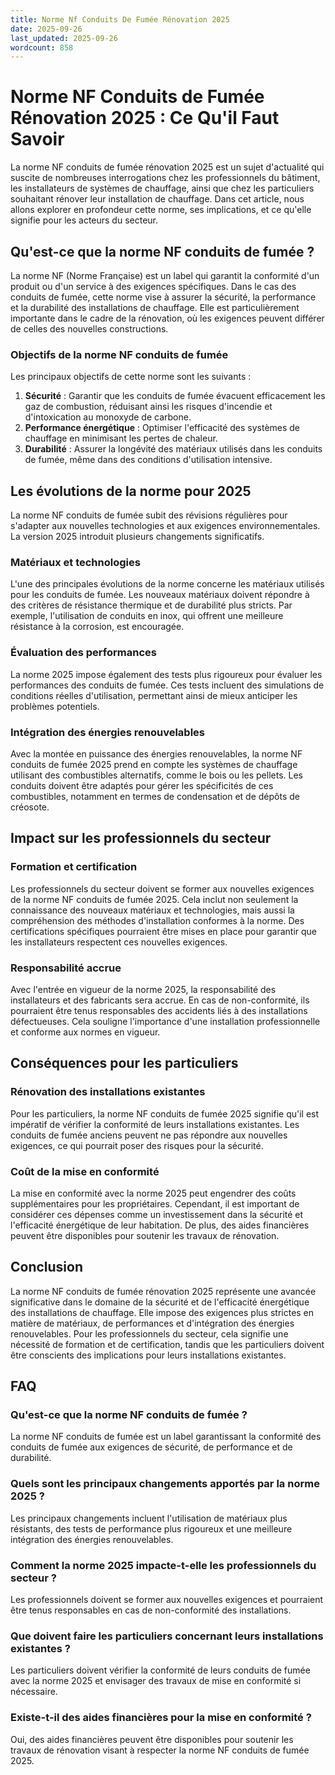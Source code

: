 ```yaml
---
title: Norme Nf Conduits De Fumée Rénovation 2025
date: 2025-09-26
last_updated: 2025-09-26
wordcount: 858
---
```


# Norme NF Conduits de Fumée Rénovation 2025 : Ce Qu'il Faut Savoir

La norme NF conduits de fumée rénovation 2025 est un sujet d'actualité qui suscite de nombreuses interrogations chez les professionnels du bâtiment, les installateurs de systèmes de chauffage, ainsi que chez les particuliers souhaitant rénover leur installation de chauffage. Dans cet article, nous allons explorer en profondeur cette norme, ses implications, et ce qu'elle signifie pour les acteurs du secteur.

## Qu'est-ce que la norme NF conduits de fumée ?

La norme NF (Norme Française) est un label qui garantit la conformité d'un produit ou d'un service à des exigences spécifiques. Dans le cas des conduits de fumée, cette norme vise à assurer la sécurité, la performance et la durabilité des installations de chauffage. Elle est particulièrement importante dans le cadre de la rénovation, où les exigences peuvent différer de celles des nouvelles constructions.

### Objectifs de la norme NF conduits de fumée

Les principaux objectifs de cette norme sont les suivants :

1. **Sécurité** : Garantir que les conduits de fumée évacuent efficacement les gaz de combustion, réduisant ainsi les risques d'incendie et d'intoxication au monoxyde de carbone.
2. **Performance énergétique** : Optimiser l'efficacité des systèmes de chauffage en minimisant les pertes de chaleur.
3. **Durabilité** : Assurer la longévité des matériaux utilisés dans les conduits de fumée, même dans des conditions d'utilisation intensive.

## Les évolutions de la norme pour 2025

La norme NF conduits de fumée subit des révisions régulières pour s'adapter aux nouvelles technologies et aux exigences environnementales. La version 2025 introduit plusieurs changements significatifs.

### Matériaux et technologies

L'une des principales évolutions de la norme concerne les matériaux utilisés pour les conduits de fumée. Les nouveaux matériaux doivent répondre à des critères de résistance thermique et de durabilité plus stricts. Par exemple, l'utilisation de conduits en inox, qui offrent une meilleure résistance à la corrosion, est encouragée.

### Évaluation des performances

La norme 2025 impose également des tests plus rigoureux pour évaluer les performances des conduits de fumée. Ces tests incluent des simulations de conditions réelles d'utilisation, permettant ainsi de mieux anticiper les problèmes potentiels.

### Intégration des énergies renouvelables

Avec la montée en puissance des énergies renouvelables, la norme NF conduits de fumée 2025 prend en compte les systèmes de chauffage utilisant des combustibles alternatifs, comme le bois ou les pellets. Les conduits doivent être adaptés pour gérer les spécificités de ces combustibles, notamment en termes de condensation et de dépôts de créosote.

## Impact sur les professionnels du secteur

### Formation et certification

Les professionnels du secteur doivent se former aux nouvelles exigences de la norme NF conduits de fumée 2025. Cela inclut non seulement la connaissance des nouveaux matériaux et technologies, mais aussi la compréhension des méthodes d'installation conformes à la norme. Des certifications spécifiques pourraient être mises en place pour garantir que les installateurs respectent ces nouvelles exigences.

### Responsabilité accrue

Avec l'entrée en vigueur de la norme 2025, la responsabilité des installateurs et des fabricants sera accrue. En cas de non-conformité, ils pourraient être tenus responsables des accidents liés à des installations défectueuses. Cela souligne l'importance d'une installation professionnelle et conforme aux normes en vigueur.

## Conséquences pour les particuliers

### Rénovation des installations existantes

Pour les particuliers, la norme NF conduits de fumée 2025 signifie qu'il est impératif de vérifier la conformité de leurs installations existantes. Les conduits de fumée anciens peuvent ne pas répondre aux nouvelles exigences, ce qui pourrait poser des risques pour la sécurité.

### Coût de la mise en conformité

La mise en conformité avec la norme 2025 peut engendrer des coûts supplémentaires pour les propriétaires. Cependant, il est important de considérer ces dépenses comme un investissement dans la sécurité et l'efficacité énergétique de leur habitation. De plus, des aides financières peuvent être disponibles pour soutenir les travaux de rénovation.

## Conclusion

La norme NF conduits de fumée rénovation 2025 représente une avancée significative dans le domaine de la sécurité et de l'efficacité énergétique des installations de chauffage. Elle impose des exigences plus strictes en matière de matériaux, de performances et d'intégration des énergies renouvelables. Pour les professionnels du secteur, cela signifie une nécessité de formation et de certification, tandis que les particuliers doivent être conscients des implications pour leurs installations existantes.

## FAQ

### Qu'est-ce que la norme NF conduits de fumée ?

La norme NF conduits de fumée est un label garantissant la conformité des conduits de fumée aux exigences de sécurité, de performance et de durabilité.

### Quels sont les principaux changements apportés par la norme 2025 ?

Les principaux changements incluent l'utilisation de matériaux plus résistants, des tests de performance plus rigoureux et une meilleure intégration des énergies renouvelables.

### Comment la norme 2025 impacte-t-elle les professionnels du secteur ?

Les professionnels doivent se former aux nouvelles exigences et pourraient être tenus responsables en cas de non-conformité des installations.

### Que doivent faire les particuliers concernant leurs installations existantes ?

Les particuliers doivent vérifier la conformité de leurs conduits de fumée avec la norme 2025 et envisager des travaux de mise en conformité si nécessaire.

### Existe-t-il des aides financières pour la mise en conformité ?

Oui, des aides financières peuvent être disponibles pour soutenir les travaux de rénovation visant à respecter la norme NF conduits de fumée 2025.